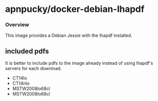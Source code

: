 # apnpucky/docker-debian-lhapdf

### Overview
This image provides a Debian Jessie with the lhapdf installed.

## included pdfs

It is better to include pdfs to the image already instead of using lhapdf's servers for each download.

* CT14lo 
* CT14nlo
* MSTW2008lo68cl
* MSTW2008lo68cl

